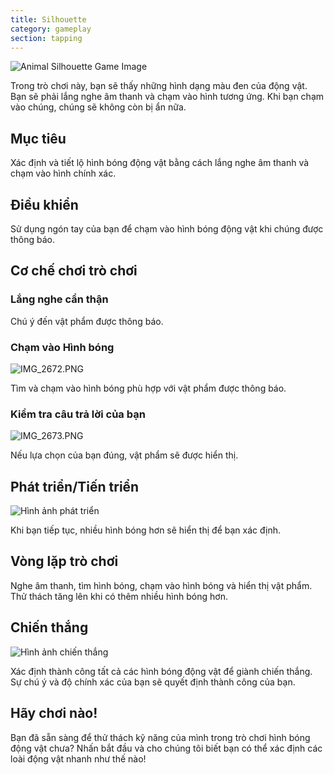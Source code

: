 ```yaml
---
title: Silhouette
category: gameplay
section: tapping
---
```

![Animal Silhouette Game Image](https://help.Studycat.com/hc/article_attachments/34915780007577)

Trong trò chơi này, bạn sẽ thấy những hình dạng màu đen của động vật. Bạn sẽ phải lắng nghe âm thanh và chạm vào hình tương ứng. Khi bạn chạm vào chúng, chúng sẽ không còn bị ẩn nữa.

## Mục tiêu

Xác định và tiết lộ hình bóng động vật bằng cách lắng nghe âm thanh và chạm vào hình chính xác.

## Điều khiển

Sử dụng ngón tay của bạn để chạm vào hình bóng động vật khi chúng được thông báo.

## Cơ chế chơi trò chơi

### Lắng nghe cẩn thận

Chú ý đến vật phẩm được thông báo.

### Chạm vào Hình bóng

![IMG_2672.PNG](https://help.Studycat.com/hc/article_attachments/34785088097433)

Tìm và chạm vào hình bóng phù hợp với vật phẩm được thông báo.

### Kiểm tra câu trả lời của bạn

![IMG_2673.PNG](https://help.Studycat.com/hc/article_attachments/34785088100761)

Nếu lựa chọn của bạn đúng, vật phẩm sẽ được hiển thị.

## Phát triển/Tiến triển

![Hình ảnh phát triển](https://help.Studycat.com/hc/article_attachments/34915749569049)

Khi bạn tiếp tục, nhiều hình bóng hơn sẽ hiển thị để bạn xác định.

## Vòng lặp trò chơi

Nghe âm thanh, tìm hình bóng, chạm vào hình bóng và hiển thị vật phẩm. Thử thách tăng lên khi có thêm nhiều hình bóng hơn.

## Chiến thắng

![Hình ảnh chiến thắng](https://help.Studycat.com/hc/article_attachments/34915749571993)

Xác định thành công tất cả các hình bóng động vật để giành chiến thắng. Sự chú ý và độ chính xác của bạn sẽ quyết định thành công của bạn.

## Hãy chơi nào!

Bạn đã sẵn sàng để thử thách kỹ năng của mình trong trò chơi hình bóng động vật chưa? Nhấn bắt đầu và cho chúng tôi biết bạn có thể xác định các loài động vật nhanh như thế nào!